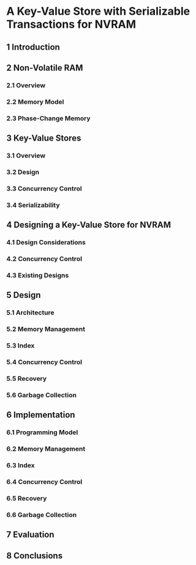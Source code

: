 # A Key-Value Store with Serializable Transactions for NVRAM

## 1 Introduction

## 2 Non-Volatile RAM
### 2.1 Overview
### 2.2 Memory Model
### 2.3 Phase-Change Memory

## 3 Key-Value Stores
### 3.1 Overview
### 3.2 Design
### 3.3 Concurrency Control
### 3.4 Serializability

## 4 Designing a Key-Value Store for NVRAM
### 4.1 Design Considerations
### 4.2 Concurrency Control
### 4.3 Existing Designs

## 5 Design
### 5.1 Architecture
### 5.2 Memory Management
### 5.3 Index
### 5.4 Concurrency Control
### 5.5 Recovery
### 5.6 Garbage Collection

## 6 Implementation
### 6.1 Programming Model
### 6.2 Memory Management
### 6.3 Index
### 6.4 Concurrency Control
### 6.5 Recovery
### 6.6 Garbage Collection

## 7 Evaluation

## 8 Conclusions
